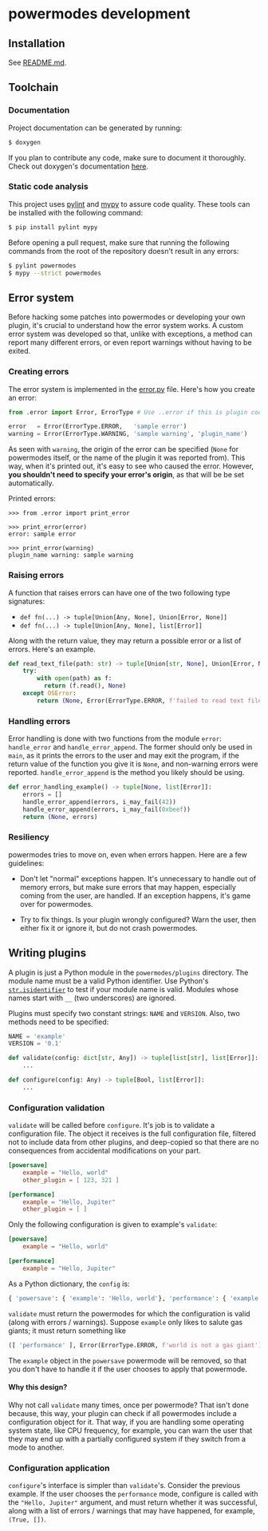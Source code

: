 # powermodes development

## Installation

See [README.md](README.md).

## Toolchain

### Documentation

Project documentation can be generated by running:

```bash
$ doxygen
```

If you plan to contribute any code, make sure to document it thoroughly. Check out doxygen's
documentation [here](https://www.doxygen.nl/manual/index.html).

### Static code analysis

This project uses [pylint](https://pypi.org/project/pylint/) and [mypy](https://mypy-lang.org/) to
assure code quality. These tools can be installed with the following command:

```bash
$ pip install pylint mypy
```

Before opening a pull request, make sure that running the following commands from the root of the
repository doesn't result in any errors:

```bash
$ pylint powermodes
$ mypy --strict powermodes
```

## Error system

Before hacking some patches into powermodes or developing your own plugin, it's crucial to
understand how the error system works. A custom error system was developed so that, unlike with
exceptions, a method can report many different errors, or even report warnings without having to
be exited.

### Creating errors

The error system is implemented in the [error.py](powermodes/error.py) file. Here's how you create
an error:

```python
from .error import Error, ErrorType # Use ..error if this is plugin code

error   = Error(ErrorType.ERROR,   'sample error')
warning = Error(ErrorType.WARNING, 'sample warning', 'plugin_name')
```

As seen with `warning`, the origin of the error can be specified (`None` for powermodes itself, or
the name of the plugin it was reported from). This way, when it's printed out, it's easy to see who
caused the error. However, **you shouldn't need to specify your error's origin**, as that will be
be set automatically.

Printed errors:
```
>>> from .error import print_error

>>> print_error(error)
error: sample error

>>> print_error(warning)
plugin_name warning: sample warning
```

### Raising errors

A function that raises errors can have one of the two following type signatures:

- `def fn(...) -> tuple[Union[Any, None], Union[Error, None]]`
- `def fn(...) -> tuple[Union[Any, None], list[Error]]`

Along with the return value, they may return a possible error or a list of errors. Here's an
example.

```python
def read_text_file(path: str) -> tuple[Union[str, None], Union[Error, None]]:
    try:
        with open(path) as f:
	      return (f.read(), None)
    except OSError:
        return (None, Error(ErrorType.ERROR, f'failed to read text file "{path}"'))
```

### Handling errors

Error handling is done with two functions from the module `error`: `handle_error` and
`handle_error_append`. The former should only be used in `main`, as it prints the errors to the
user and may exit the program, if the return value of the function you give it is `None`, and
non-warning errors were reported. `handle_error_append` is the method you likely should be using.

```python
def error_handling_example() -> tuple[None, list[Error]]:
    errors = []
    handle_error_append(errors, i_may_fail(42))
    handle_error_append(errors, i_may_fail(0xbeef))
    return (None, errors)
```

### Resiliency

powermodes tries to move on, even when errors happen. Here are a few guidelines:

- Don't let "normal" exceptions happen. It's unnecessary to handle out of memory errors, but make
  sure errors that may happen, especially coming from the user, are handled. If an exception
  happens, it's game over for powermodes.

- Try to fix things. Is your plugin wrongly configured? Warn the user, then either fix it or ignore
   it, but do not crash powermodes.

## Writing plugins

A plugin is just a Python module in the `powermodes/plugins` directory. The module name must be a
valid Python identifier. Use Python's
[`str.isidentifier`](https://docs.python.org/3/library/stdtypes.html#str.isidentifier) to test if
your module name is valid. Modules whose names start with `__` (two underscores) are ignored.

Plugins must specify two constant strings: `NAME` and `VERSION`. Also, two methods need to be
specified:

```python
NAME = 'example'
VERSION = '0.1'

def validate(config: dict[str, Any]) -> tuple[list[str], list[Error]]:
    ...

def configure(config: Any) -> tuple[Bool, list[Error]]:
    ...
```

### Configuration validation

`validate` will be called before `configure`. It's job is to validate a configuration file. The
object it receives is the full configuration file, filtered not to include data from other plugins,
and deep-copied so that there are no consequences from accidental modifications on your part.

```toml
[powersave]
    example = "Hello, world"
    other_plugin = [ 123, 321 ]

[performance]
    example = "Hello, Jupiter"
    other_plugin = [ ]
```

Only the following configuration is given to example's `validate`:

```toml
[powersave]
    example = "Hello, world"

[performance]
    example = "Hello, Jupiter"
```

As a Python dictionary, the `config` is:
```python
{ 'powersave': { 'example': 'Hello, world'}, 'performance': { 'example': 'Hello, Jupiter' } }
```

`validate` must return the powermodes for which the configuration is valid (along with errors /
warnings). Suppose `example` only likes to salute gas giants; it must return something like

```python
([ 'performance' ], Error(ErrorType.ERROR, f'world is not a gas giant'))
```

The `example` object in the `powersave` powermode will be removed, so that you don't have to
handle it if the user chooses to apply that powermode.

#### Why this design?

Why not call `validate` many times, once per powermode? That isn't done because, this way, your
plugin can check if all powermodes include a configuration object for it. That way, if you are
handling some operating system state, like CPU frequency, for example, you can warn the user that
they may end up with a partially configured system if they switch from a mode to another.

### Configuration application

`configure`'s interface is simpler than `validate`'s. Consider the previous example. If the user
chooses the `performance` mode, configure is called with the `"Hello, Jupiter"` argument, and must
return whether it was successful, along with a list of errors / warnings that may have happened,
for example, `(True, [])`.
